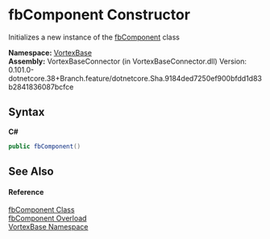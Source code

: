 # fbComponent Constructor 
 

Initializes a new instance of the <a href="T_VortexBase_fbComponent.md">fbComponent</a> class

**Namespace:**&nbsp;<a href="N_VortexBase.md">VortexBase</a><br />**Assembly:**&nbsp;VortexBaseConnector (in VortexBaseConnector.dll) Version: 0.101.0-dotnetcore.38+Branch.feature/dotnetcore.Sha.9184ded7250ef900bfdd1d83b2841836087bcfce

## Syntax

**C#**<br />
``` C#
public fbComponent()
```


## See Also


#### Reference
<a href="T_VortexBase_fbComponent.md">fbComponent Class</a><br /><a href="Overload_VortexBase_fbComponent__ctor.md">fbComponent Overload</a><br /><a href="N_VortexBase.md">VortexBase Namespace</a><br />